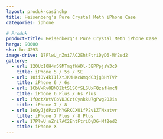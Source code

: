 ```yaml
---
layout: produk-casinghp
title: Heisenberg's Pure Crystal Meth iPhone Case
categories: iphone

# Produk
product-title: Heisenberg's Pure Crystal Meth iPhone Case
harga: 90000
sku: hn-4293
image-drive: 17PlwU_nZni7AC2EhtFtriDyD6-Mf2ed2
gallery:
  - url: 12OUcI0H4r59MTmgtWADl-3EPPpjsW3cD
    title: iPhone 5 / 5s / SE
  - url: 1OiiOV4kIIlXtJKMHKcNmqdC3jg3HhTVP
    title: iPhone 6 / 6s
  - url: 1CbVxRv0BMOZbtS1SOfSLSUxFQzafHmcN
    title: iPhone 6 Plus / 6s Plus
  - url: 1fQctXWtV8bVDJCztCynkkU7gPwg20Jis
    title: iPhone 7 / 8
  - url: 1oOyJjdPzzThYGRKCXU1fP2v1ZTNxatvr
    title: iPhone 7 Plus / 8 Plus
  - url: 17PlwU_nZni7AC2EhtFtriDyD6-Mf2ed2
    title: iPhone X
---
```


